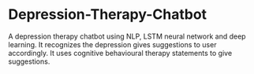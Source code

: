 # Depression-Therapy-Chatbot
A depression therapy chatbot using NLP, LSTM neural network and deep learning.
It recognizes the depression gives suggestions to user accordingly. It uses cognitive behavioural therapy statements to give suggestions.
